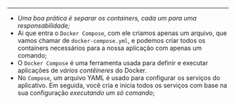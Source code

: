 ___
- *Uma boa prática é separar os containers, cada um para uma responsabilidade;*
- Ai que entra o `Docker Compose`, com ele criamos apenas um arquivo, que vamos chamar de `docker-compose.yml`, e podemos criar todos os containers necessários para a nossa aplicação com apenas um comando;
- O `Docker Compose` é uma ferramenta usada para definir e executar aplicações de *vários contêineres* do Docker.
- No `Compose`, um arquivo YAML é usado para configurar os serviços do aplicativo. Em seguida, você cria e inicia todos os serviços com base na sua configuração *executando um só comando*;